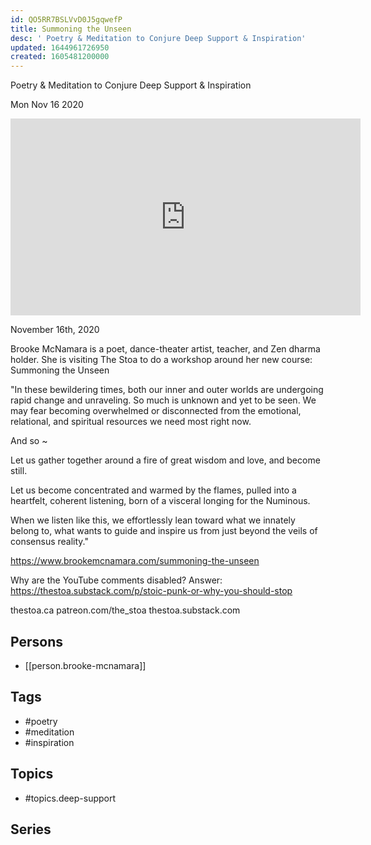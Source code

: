 ```yaml
---
id: QO5RR7BSLVvD0J5gqwefP
title: Summoning the Unseen
desc: ' Poetry & Meditation to Conjure Deep Support & Inspiration'
updated: 1644961726950
created: 1605481200000
---
```



 Poetry & Meditation to Conjure Deep Support & Inspiration

Mon Nov 16 2020

<iframe width="560" height="315" src="https://www.youtube.com/embed/Xxj88T_njGk" title="Summoning the Unseen: Poetry & Meditation to Conjure Deep Support & Inspiration w/ Brooke McNamara" frameborder="0" allow="accelerometer; autoplay; clipboard-write; encrypted-media; gyroscope; picture-in-picture" allowfullscreen ></iframe>

November 16th, 2020

Brooke McNamara is a poet, dance-theater artist, teacher, and Zen dharma holder. She is visiting The Stoa to do a workshop around her new course: Summoning the Unseen

"In these bewildering times, both our inner and outer worlds are undergoing rapid change and unraveling. So much is unknown and yet to be seen. We may fear becoming overwhelmed or disconnected from the emotional, relational, and spiritual resources we need most right now.

And so ~

Let us gather together around a fire of great wisdom and love, and become still.

Let us become concentrated and warmed by the flames, pulled into a heartfelt, coherent listening, born of a visceral longing for the Numinous.

When we listen like this, we effortlessly lean toward what we innately belong to, what wants to guide and inspire us from just beyond the veils of consensus reality."

https://www.brookemcnamara.com/summoning-the-unseen

Why are the YouTube comments disabled? Answer: https://thestoa.substack.com/p/stoic-punk-or-why-you-should-stop

thestoa.ca
patreon.com/the_stoa
thestoa.substack.com

## Persons

- [[person.brooke-mcnamara]]

## Tags

- #poetry
- #meditation
- #inspiration

## Topics

- #topics.deep-support

## Series



